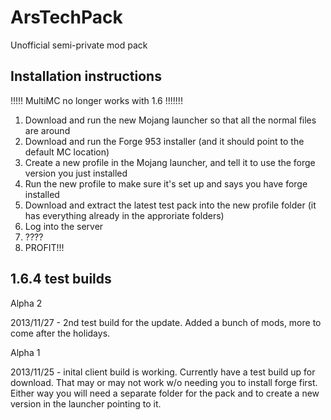 ArsTechPack
===========

Unofficial semi-private mod pack

Installation instructions
-------------------------
!!!!! MultiMC no longer works with 1.6 !!!!!!!

1. Download and run the new Mojang launcher so that all the normal files are around
2. Download and run the Forge 953 installer (and it should point to the default MC location)
3. Create a new profile in the Mojang launcher, and tell it to use the forge version you just installed
4. Run the new profile to make sure it's set up and says you have forge installed
5. Download and extract the latest test pack into the new profile folder (it has everything already in the approriate folders)
6. Log into the server
7. ????
8. PROFIT!!!


1.6.4 test builds
-----------------
Alpha 2

2013/11/27 - 2nd test build for the update. Added a bunch of mods, more to come after the holidays.


Alpha 1

2013/11/25 - inital client build is working. Currently have a test build up for download. 
That may or may not work w/o needing you to install forge first. Either way you will need a separate folder for the pack and to create a new version in the launcher pointing to it.
